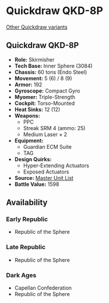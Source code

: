 # Quickdraw QKD-8P 

[Other Quickdraw variants](../quickdraw.md) 

## Quickdraw QKD-8P 

- **Role:** Skirmisher 
- **Tech Base:** Inner Sphere (3084) 
- **Chassis:** 60 tons (Endo Steel) 
- **Movement:** 5 (6) / 8 (9) 
- **Armor:** 192 
- **Gyroscope:** Compact Gyro 
- **Myomer:** Triple-Strength 
- **Cockpit:** Torso-Mounted 
- **Heat Sinks:** 12 (12) 
- **Weapons:** 
  - PPC 
  - Streak SRM 4 (ammo: 25) 
  - Medium Laser × 2 
- **Equipment:** 
  - Guardian ECM Suite 
  - TAG 
- **Design Quirks:** 
  - Hyper-Extending Actuators 
  - Exposed Actuators 
- **Source:** [Master Unit List](http://masterunitlist.info/Unit/Details/4887/quickdraw-qkd-8p) 
- **Battle Value:** 1598 

## Availability 

### Early Republic 

- Republic of the Sphere 

### Late Republic 

- Republic of the Sphere 

### Dark Ages 

- Capellan Confederation 
- Republic of the Sphere 

